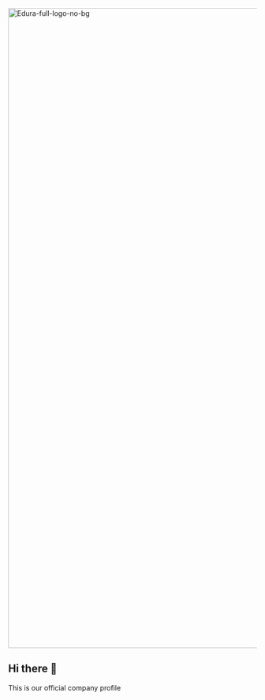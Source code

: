 <img width="1296" alt="Edura-full-logo-no-bg" src="https://github.com/Edura-ng/.github/assets/33707645/76e56031-58e3-4b48-ab6e-06a91b4c16e2">

## Hi there 👋

This is our official company profile

<!--

**Here are some ideas to get you started:**

🙋‍♀️ A short introduction - what is your organization all about?
🌈 Contribution guidelines - how can the community get involved?
👩‍💻 Useful resources - where can the community find your docs? Is there anything else the community should know?
🍿 Fun facts - what does your team eat for breakfast?
🧙 Remember, you can do mighty things with the power of [Markdown](https://docs.github.com/github/writing-on-github/getting-started-with-writing-and-formatting-on-github/basic-writing-and-formatting-syntax)
-->
